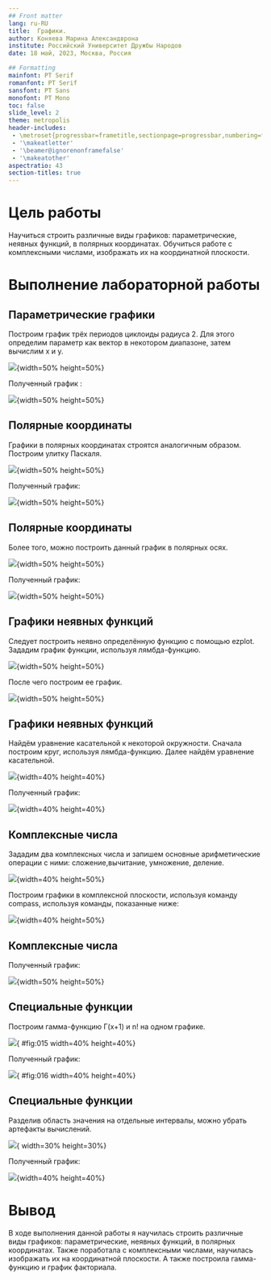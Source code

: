 ```yaml
---
## Front matter
lang: ru-RU
title:  Графики.
author: Коняева Марина Александврона
institute: Российский Университет Дружбы Народов
date: 18 май, 2023, Москва, Россия

## Formatting
mainfont: PT Serif
romanfont: PT Serif
sansfont: PT Sans
monofont: PT Mono
toc: false
slide_level: 2
theme: metropolis
header-includes: 
 - \metroset{progressbar=frametitle,sectionpage=progressbar,numbering=fraction}
 - '\makeatletter'
 - '\beamer@ignorenonframefalse'
 - '\makeatother'
aspectratio: 43
section-titles: true
---
```


# Цель работы

Научиться строить различные виды графиков: параметрические, неявных функций, в полярных координатах. Обучиться работе с комплексными числами, изображать их на координатной плоскости.  

# Выполнение лабораторной работы

## Параметрические графики 

Построим график трёх периодов циклоиды радиуса 2. Для этого определим параметр как вектор в некотором диапазоне, затем вычислим x и y.

![](image/01.png){width=50% height=50%}  
 
Полученный график : 

![](image/02.png){width=50% height=50%}   

## Полярные координаты 

Графики в полярных координатах строятся аналогичным образом. Построим улитку Паскаля.

![](image/03.PNG){width=50% height=50%}  

Полученный график:

![](image/04.PNG){width=50% height=50%}

## Полярные координаты 

Более того, можно построить данный график в полярных осях.

![](image/05.PNG){width=50% height=50%}

Полученный график:

![](image/06.PNG){width=50% height=50%}

## Графики неявных функций  

Следует построить неявно определённую функцию с помощью ezplot. Зададим график функции, используя лямбда-функцию.  

![](image/07.PNG){width=50% height=50%}  

После чего построим ее график.

![](image/08.PNG){width=50% height=50%} 

## Графики неявных функций  

Найдём уравнение касательной к некоторой окружности. Сначала построим круг, используя лямбда-функцию. Далее найдём уравнение касательной.

![](image/09.PNG){width=40% height=40%}
 
Полученный график: 

![](image/10.PNG){width=40% height=40%} 

## Комплексные числа

Зададим два комплексных числа и запишем основные арифметические операции с ними: сложение,вычитание,  умножение, деление.  

![](image/11.PNG){width=40% height=50%} 

Построим графики в комплексной плоскости, используя команду compass, используя команды, показанные ниже: 

![](image/12.PNG){width=40% height=50%} 

## Комплексные числа

Полученный график:

![](image/13.PNG){width=50% height=50%} 

## Специальные функции  

Построим гамма-функцию Г(х+1) и n! на одном графике.

![](image/15.PNG){ #fig:015 width=40% height=40%} 

Полученный график:

![](image/16.PNG){ #fig:016 width=40% height=40%}

## Специальные функции

Разделив область значения на отдельные интервалы, можно убрать артефакты вычислений. 

![](image/17.PNG){ width=30% height=30%}

Полученный график:

![](image/18.PNG){width=40% height=40%}

# Вывод  

В ходе выполнения данной работы я научилась строить различные виды графиков: параметрические, неявных функций, в полярных координатах. Также поработала с комплексными числами, научилась изображать их на координатной плоскости. А также построила гамма-функцию и график факториала. 